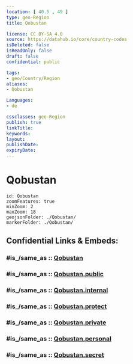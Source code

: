 ```yaml
---
location: [ 40.5 , 49 ] 
type: geo-Region
title: Qobustan

license: CC BY-SA 4.0
source: https://datahub.io/core/country-codes
isDeleted: false
isReadOnly: false
draft: false
confidential: public

tags:
- geo/Country/Region
aliases:
- Qobustan

Languages:
- de

cssclasses: geo-Region
publish: true
linkTitle: 
keywords: 
layout: 
publishDate: 
expiryDate: 
---
```


# Qobustan

```leaflet
id: Qobustan
zoomFeatures: true 
minZoom: 2 
maxZoom: 18
geojsonFolder: ./Qobustan/
markerFolder: ./Qobustan/
```


## Confidential Links & Embeds: 

### #is_/same_as :: [Qobustan](/_Standards/Earth/Continent/Asia/Asia~North~West/Azerbaijan/Regions~Azerbaijan/Daglig-Shirvan/counties~Daglig-Shirvan/Qobustan.md) 

### #is_/same_as :: [Qobustan.public](/_public/Earth/Continent/Asia/Asia~North~West/Azerbaijan/Regions~Azerbaijan/Daglig-Shirvan/counties~Daglig-Shirvan/Qobustan.public.md) 

### #is_/same_as :: [Qobustan.internal](/_internal/Earth/Continent/Asia/Asia~North~West/Azerbaijan/Regions~Azerbaijan/Daglig-Shirvan/counties~Daglig-Shirvan/Qobustan.internal.md) 

### #is_/same_as :: [Qobustan.protect](/_protect/Earth/Continent/Asia/Asia~North~West/Azerbaijan/Regions~Azerbaijan/Daglig-Shirvan/counties~Daglig-Shirvan/Qobustan.protect.md) 

### #is_/same_as :: [Qobustan.private](/_private/Earth/Continent/Asia/Asia~North~West/Azerbaijan/Regions~Azerbaijan/Daglig-Shirvan/counties~Daglig-Shirvan/Qobustan.private.md) 

### #is_/same_as :: [Qobustan.personal](/_personal/Earth/Continent/Asia/Asia~North~West/Azerbaijan/Regions~Azerbaijan/Daglig-Shirvan/counties~Daglig-Shirvan/Qobustan.personal.md) 

### #is_/same_as :: [Qobustan.secret](/_secret/Earth/Continent/Asia/Asia~North~West/Azerbaijan/Regions~Azerbaijan/Daglig-Shirvan/counties~Daglig-Shirvan/Qobustan.secret.md)

